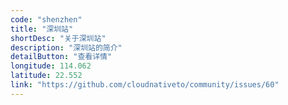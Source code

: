 ```yaml
---
code: "shenzhen"
title: "深圳站"
shortDesc: "关于深圳站"
description: "深圳站的简介"
detailButton: "查看详情"
longitude: 114.062
latitude: 22.552
link: "https://github.com/cloudnativeto/community/issues/60"
---
```

